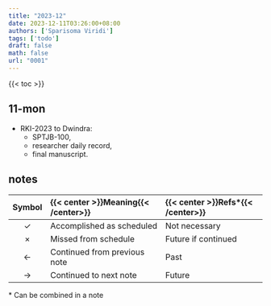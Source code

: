 ```yaml
---
title: "2023-12"
date: 2023-12-11T03:26:00+08:00
authors: ['Sparisoma Viridi']
tags: ['todo']
draft: false
math: false
url: "0001"
---
```

{{< toc >}}


## 11-mon
+ RKI-2023 to Dwindra:
  - SPTJB-100,
  - researcher daily record,
  - final manuscript.


## notes

Symbol | {{< center >}}Meaning{{< /center>}} | {{< center >}}Refs*{{< /center>}}
:-: | :- | :-
&check; | Accomplished as scheduled | Not necessary
&times; | Missed from schedule | Future if continued
&leftarrow; | Continued from previous note | Past
&rightarrow; | Continued to next note | Future

\* Can be combined in a note